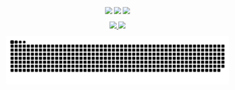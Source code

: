 <p align="center">
<a href="https://www.linkedin.com/in/guilherme-nascimento-931279289/" target="_blank"><img src="https://img.shields.io/badge/-LinkedIn-%230077B5?style=for-the-badge&logo=linkedin&logoColor=white" target="_blank"></a>
  <a href="https://www.instagram.com/guinazx/" target="_blank"><img src="https://img.shields.io/badge/-Instagram-%23E4405F?style=for-the-badge&logo=instagram&logoColor=white" target="_blank"></a>
 <a href="https://open.spotify.com/user/ocp2chuvgzkr7d0g8tl7odfa3" target="_blank"><img src="https://img.shields.io/badge/Spotify-1ED760?&style=for-the-badge&logo=spotify&logoColor=white" target="_blank"></a>
</p>

  <p align="center"> 
<a href="https://github.com/GuilhermeNasciment">
  <img height="180em" src="https://github-readme-stats-eight-theta.vercel.app/api?username=GuilhermeNasciment&show_icons=true&theme=dark&include_all_commits=true&count_private=true"/>
  <img height="180em" src="https://github-readme-stats-eight-theta.vercel.app/api/top-langs/?username=GuilhermeNasciment&layout=compact&langs_count=8&theme=dark"/>
</a>
</p>



<picture align="center">
  <source media="(prefers-color-scheme: dark)" srcset="https://raw.githubusercontent.com/GuilhermeNasciment/GuilhermeNasciment/output/github-contribution-grid-snake-dark.svg">
  <source media="(prefers-color-scheme: light)" srcset="https://raw.githubusercontent.com/GuilhermeNasciment/GuilhermeNasciment/output/github-contribution-grid-snake-dark.svg">
  <img align="center" alt="github contribution grid snake animation" src="https://raw.githubusercontent.com/GuilhermeNasciment/GuilhermeNasciment/output/github-contribution-grid-snake.svg">
</picture>
